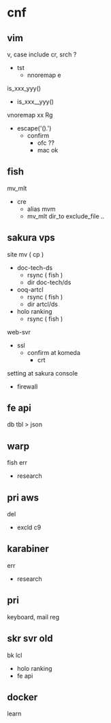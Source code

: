 
# cnf


## vim

v, case include cr, srch ?
- tst
  - nnoremap e


is_xxx_yyy()
- is_xxx__yyy()


vnoremap xx Rg
- escape('().')
  - confirm
    - ofc ??
    - mac ok


## fish

mv_mlt
- cre
  - alias mvm
  - mv_mlt dir_to exclude_file ..


## sakura vps

site mv ( cp )
- doc-tech-ds
  - rsync ( fish )
  - dir doc-tech/ds
- ooq-artcl
  - rsync ( fish )
  - dir artcl/ds
- holo ranking
  - rsync ( fish )


web-svr
- ssl
  - confirm at komeda
    - crt


setting at sakura console
- firewall


## fe api

db tbl > json


## warp

fish err
- research


## pri aws

del
- excld c9


## karabiner

err
- research


## pri

keyboard, mail reg


## skr svr old

bk lcl
- holo ranking
- fe api


## docker

learn



